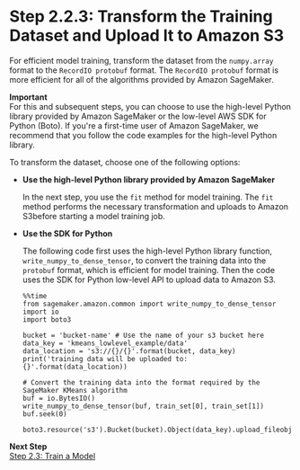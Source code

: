 # Step 2\.2\.3: Transform the Training Dataset and Upload It to Amazon S3<a name="ex1-preprocess-data-transform"></a>

For efficient model training, transform the dataset from the `numpy.array` format to the `RecordIO protobuf` format\. The `RecordIO protobuf` format is more efficient for all of the algorithms provided by Amazon SageMaker\.

**Important**  
For this and subsequent steps, you can choose to use the high\-level Python library provided by Amazon SageMaker or the low\-level AWS SDK for Python \(Boto\)\. If you're a first\-time user of Amazon SageMaker, we recommend that you follow the code examples for the high\-level Python library\. 

To transform the dataset, choose one of the following options:
+ **Use the high\-level Python library provided by Amazon SageMaker**

  In the next step, you use the `fit` method for model training\. The `fit` method performs the necessary transformation and uploads to Amazon S3before starting a model training job\.
+ **Use the SDK for Python**

  The following code first uses the high\-level Python library function, `write_numpy_to_dense_tensor`, to convert the training data into the `protobuf` format, which is efficient for model training\. Then the code uses the SDK for Python low\-level API to upload data to Amazon S3\. 

  ```
  %%time
  from sagemaker.amazon.common import write_numpy_to_dense_tensor
  import io
  import boto3
  
  bucket = 'bucket-name' # Use the name of your s3 bucket here
  data_key = 'kmeans_lowlevel_example/data'
  data_location = 's3://{}/{}'.format(bucket, data_key)
  print('training data will be uploaded to: {}'.format(data_location))
  
  # Convert the training data into the format required by the SageMaker KMeans algorithm
  buf = io.BytesIO()
  write_numpy_to_dense_tensor(buf, train_set[0], train_set[1])
  buf.seek(0)
  
  boto3.resource('s3').Bucket(bucket).Object(data_key).upload_fileobj(buf)
  ```

**Next Step**  
[Step 2\.3: Train a Model](ex1-train-model.md)
